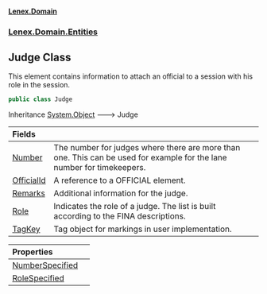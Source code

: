 #### [Lenex.Domain](index.md 'index')
### [Lenex.Domain.Entities](Lenex.Domain.Entities.md 'Lenex.Domain.Entities')

## Judge Class

This element contains information to attach an official to a session with his role in the session.

```csharp
public class Judge
```

Inheritance [System.Object](https://docs.microsoft.com/en-us/dotnet/api/System.Object 'System.Object') &#129106; Judge

| Fields | |
| :--- | :--- |
| [Number](Lenex.Domain.Entities.Judge.Number.md 'Lenex.Domain.Entities.Judge.Number') | The number for judges where there are more than one. This can be used for example for the lane number for timekeepers. |
| [OfficialId](Lenex.Domain.Entities.Judge.OfficialId.md 'Lenex.Domain.Entities.Judge.OfficialId') | A reference to a OFFICIAL element. |
| [Remarks](Lenex.Domain.Entities.Judge.Remarks.md 'Lenex.Domain.Entities.Judge.Remarks') | Additional information for the judge. |
| [Role](Lenex.Domain.Entities.Judge.Role.md 'Lenex.Domain.Entities.Judge.Role') | Indicates the role of a judge. The list is built according to the FINA descriptions. |
| [TagKey](Lenex.Domain.Entities.Judge.TagKey.md 'Lenex.Domain.Entities.Judge.TagKey') | Tag object for markings in user implementation. |

| Properties | |
| :--- | :--- |
| [NumberSpecified](Lenex.Domain.Entities.Judge.NumberSpecified.md 'Lenex.Domain.Entities.Judge.NumberSpecified') | |
| [RoleSpecified](Lenex.Domain.Entities.Judge.RoleSpecified.md 'Lenex.Domain.Entities.Judge.RoleSpecified') | |
